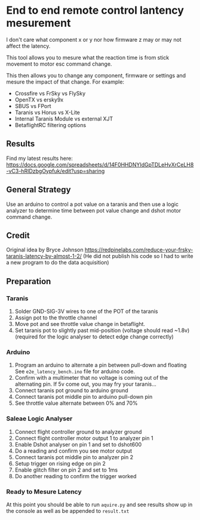 # End to end remote control lantency mesurement

I don't care what component x or y nor how firmware z may or may not affect the latency. 

This tool allows you to mesure what the reaction time is from stick movement to motor esc command change.

This then allows you to change any component, firmware or settings and mesure the impact of that change. For example:
- Crossfire vs FrSky vs FlySky
- OpenTX vs ersky9x
- SBUS vs FPort
- Taranis vs Horus vs X-Lite
- Internal Taranis Module vs external XJT
- BetaflightRC filtering options


## Results

Find my latest results here:
https://docs.google.com/spreadsheets/d/14F0HHDNYIdGpTDLeHvXrCeLH8-vC3-hRIDzbgOypfuk/edit?usp=sharing


## General Strategy

Use an arduino to control a pot value on a taranis and
then use a logic analyzer to determine time between pot value change
and dshot motor command change.


## Credit

Original idea by Bryce Johnson
https://redpinelabs.com/reduce-your-frsky-taranis-latency-by-almost-1-2/
(He did not publish his code so I had to write a new program to do
the data acquisition)


## Preparation

### Taranis

1. Solder GND-SIG-3V wires to one of the POT of the taranis
2. Assign pot to the throttle channel
3. Move pot and see throttle value change in betaflight.
4. Set taranis pot to slightly past mid-position (voltage should read ~1.8v)
   (required for the logic analyser to detect edge change correctly)

### Arduino

1. Program an arduino to alternate a pin between pull-down and floating
   See `e2e_latency_bench.ino` file for arduino code.
2. Confirm with a multimeter that no voltage is coming out of the
   alternating pin. If 5v come out, you may fry your taranis...
3. Connect taranis pot ground to arduino ground
4. Connect taranis pot middle pin to arduino pull-down pin
5. See throttle value alternate between 0% and 70%

### Saleae Logic Analyser

1. Connect flight controller ground to analyzer ground
2. Connect flight controller motor output 1 to analyzer pin 1
3. Enable Dshot analyser on pin 1 and set to dshot600
4. Do a reading and confirm you see motor output
5. Connect taranis pot middle pin to analyzer pin 2
6. Setup trigger on rising edge on pin 2
7. Enable glitch filter on pin 2 and set to 1ms
8. Do another reading to confirm the trigger worked

### Ready to Mesure Latency
At this point you should be able to run `aquire.py` and see results
show up in the console as well as be appended to `result.txt`
